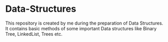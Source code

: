 # Data-Structures
This repository is created by me during the preparation of Data Structures. It contains  basic methods  of some important Data structures like Binary Tree, LinkedList, Trees etc.
